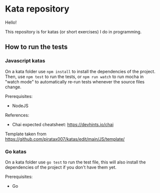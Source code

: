 # Kata repository

Hello! 

This repository is for katas (or short exercises) I do in programming.

## How to run the tests

### Javascript katas

On a kata folder use `npm install` to install the dependencies of the project.
Then, use `npm test` to run the tests, or `npm run watch` to run mocha in "watch mode" to automatically re-run tests whenever
the source files change.

Prerequisites:

* NodeJS

References:

- Chai expected cheatsheet: https://devhints.io/chai

Template taken from https://github.com/piratax007/katas/edit/main/JS/template/

### Go katas

On a kata folder use `go test` to run the test file, this will also install the dependencies of the project if you don't have them yet.

Prerequisites:

* Go
